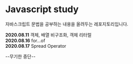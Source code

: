 # Javascript study

자바스크립트 문법을 공부하는 내용을 올려두는 레포지토리입니다.

<b>2020.08.11</b> 객체, 배열 비구조화, 객체 리터럴<br>
<b>2020.08.16</b> for...of <br>
<b>2020.08.17</b> Spread Operator<br>

--무기한 중단--
